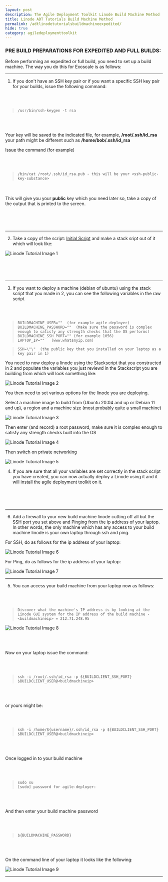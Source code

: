 ```yaml
---
layout: post
description: The Agile Deployment Toolkit Linode Build Machine Method
title: Linode ADT Tutorials Build Machine Method
permalink: /adtlinodetutorialsbuildmachineexpedited/
hide: true
category: agiledeploymenttoolkit
---
```


### PRE BUILD PREPARATIONS FOR EXPEDITED AND FULL BUILDS:

Before performing an expedited or full build, you need to set up a build machine. The way you do this for Exoscale is as follows:

----------------

1) If you don't have an SSH key pair or if you want a specific SSH key pair for your builds, issue the following command:

&nbsp;  
&nbsp; 
>     /usr/bin/ssh-keygen -t rsa 

&nbsp;  
&nbsp; 

Your key will be saved to the indicated file, for example, **/root/.ssh/id_rsa** your path might be different such as **/home/bob/.ssh/id_rsa**
	 
Issue the command (for example)

&nbsp;  
&nbsp; 	 
>     /bin/cat /root/.ssh/id_rsa.pub - this will be your <ssh-public-key-substance>

&nbsp;  
&nbsp; 	 
This will give you your **public** key which you need later so, take a copy of the output that is printed to the screen.

&nbsp;  
&nbsp;  
&nbsp;  

--------------------
	
2) Take a copy of the script: [Initial Script](https://github.com/agile-deployer/agile-infrastructure-build-client-scripts/blob/master/templatedconfigurations/templateoverrides/OverrideScriptLinode.sh) and make a stack sript out of it which will look like:
  
  ![](https://www.codebreakers.uk/images/linodetutorial/image1.png "Linode Tutorial Image 1") 

	
&nbsp;  
&nbsp;  
&nbsp; 

------------------
	
3) If you want to deploy a machine (debian of ubuntu) using the stack script that you made in 2, you can see the following variables in the raw script

&nbsp;  
&nbsp;
	
>     BUILDMACHINE_USER=""  (for example agile-deployer)
>     BUILDMACHINE_PASSWORD=""  (Make sure the password is complex enough to satisfy any strength checks that the OS performs)
>     BUILDMACHINE_SSH_PORT="" (for example 1056)
>     LAPTOP_IP=""   (www.whatsmyip.com)
	
>     SSH=\"\"  (the public key that you installed on your laptop as a key pair in 1)
	
You need to now deploy a linode using the Stackscript that you constructed in 2 and populate the variables you just reviewd in the Stackscript you are building from which will look something like:
	
![](https://www.codebreakers.uk/images/linodetutorial/image2.png "Linode Tutorial Image 2")
	
You then need to set various options for the linode you are deploying. 
	
Select a machine image to build from (Ubuntu 20:04 and up or Debian 11 and up), a region and a machine size (most probably quite a small machine)

![](https://www.codebreakers.uk/images/linodetutorial/image3.png "Linode Tutorial Image 3")
	
Then enter (and record) a root password, make sure it is complex enough to satisfy any strength checks built into the OS
	
![](https://www.codebreakers.uk/images/linodetutorial/image4.png "Linode Tutorial Image 4") 

Then switch on private networking
	
![](https://www.codebreakers.uk/images/linodetutorial/image5.png "Linode Tutorial Image 5") 

	
4)  If you are sure that all your variables are set correctly in the stack script you have created, you can now actually deploy a Linode using it and it will install the agile deployment toolkit on it.  

&nbsp;  
&nbsp;  
&nbsp; 

--------------- 
	
6) Add a firewall to your new build machine linode cutting off all but the SSH port you set above and Pinging from the ip address of your laptop. In other words, the only machine which has any access to your build machine linode is your own laptop through ssh and ping.
	
For SSH, do as follows for the ip address of your laptop:  

![](https://www.codebreakers.uk/images/linodetutorial/image6.png "Linode Tutorial Image 6") 

	
For Ping, do as follows for the ip address of your laptop:  

![](https://www.codebreakers.uk/images/linodetutorial/image7.png "Linode Tutorial Image 7")  
	
--------------------

5) You can access your build machine from your laptop now as follows:
	
&nbsp;  
&nbsp; 
	
>     Discover what the machine's IP address is by looking at the Linode GUI system for the IP address of the build machine - <buildmachineip> = 212.71.248.95
	
![](https://www.codebreakers.uk/images/linodetutorial/image8.png "Linode Tutorial Image 8") 

&nbsp;  
&nbsp;
	
Now on your laptop issue the command:

&nbsp;  
&nbsp;

>     ssh -i /root/.ssh/id_rsa -p ${BUILDCLIENT_SSH_PORT} $BUILDCLIENT_USER@<buildmachineip>

&nbsp;  
&nbsp;
	
or yours might be:

&nbsp;  
&nbsp;
	
>     ssh -i /home/${username}/.ssh/id_rsa -p ${BUILDCLIENT_SSH_PORT} $BUILDCLIENT_USER@<buildmachineip>	

&nbsp;  
&nbsp;

Once logged in to your build machine

&nbsp;  
&nbsp;

>     sudo su 
>     [sudo] password for agile-deployer:

&nbsp;  
&nbsp;

And then enter your build machine password

&nbsp;  
&nbsp; 	

>     ${BUILDMACHINE_PASSWORD}

&nbsp;  
&nbsp;		
	
On the command line of your laptop it looks like the following:
	
![](https://www.codebreakers.uk/images/linodetutorial/image9.png "Linode Tutorial Image 9") 

		
--------------------------------------
	
 
